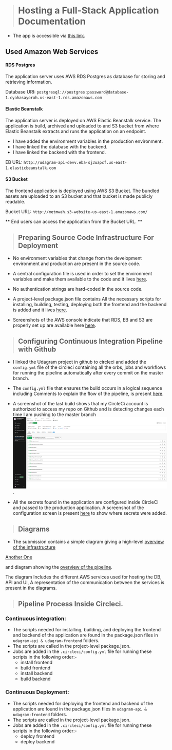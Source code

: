 > # Hosting a Full-Stack Application Documentation

- The app is accessible via [this link](http://metmwah.s3-website-us-east-1.amazonaws.com/).

## Used Amazon Web Services


#### RDS Postgres
The application server uses AWS RDS Postgres as database for storing and retrieving information.

Database URI: `postgresql://postgres:password@database-1.cyahasayorxh.us-east-1.rds.amazonaws.com`

#### Elastic Beanstalk
The application server is deployed on AWS Elastic Beanstalk service. The application is build, archived and uploaded
to and S3 bucket from where Elastic Beanstalk extracts and runs the application on an endpoint.
  - I have added the environment variables in the production environment.
  - I have linked the database with the backend.
  - I have linked the backend with the frontend.

EB URL: `http://udagram-api-devv.eba-sj3uapcf.us-east-1.elasticbeanstalk.com`

#### S3 Bucket
The frontend application is deployed using AWS S3 Bucket. The bundled assets are uploaded to an S3 bucket and that
bucket is made publicly readable.

Bucket URL: `http://metmwah.s3-website-us-east-1.amazonaws.com/`

** End users can access the application from the Bucket URL. **


> ## Preparing Source Code Infrastructure For Deployment

- No environment variables that change from the development environment and production are present in the source code.

- A central configuration file is used in order to set the environment variables and make them available to the code and it lives [here](../udagram-api/src/config/config.ts).

- No authentication strings are hard-coded in the source code.

- A project-level package.json file contains All the necessary scripts for installing, building, testing, deploying both 
the frontend and the backend is added and it lives [here](../package.json).

- Screenshots of the AWS console indicate that RDS, EB and S3 are properly set up are available here [here](./AWS/).



> ## Configuring Continuous Integration Pipeline with Github
- I linked the Udagram project in github to circleci and added the `config.yml` file of the circleci containing all the orbs, jobs and workflows for running the pipeline automatically after every commit on the master branch.

- The `config.yml` file that ensures the build occurs in a logical sequence including Comments to explain the flow of the pipeline, is present [here](./Pipeline/config.yml).

- A screenshot of the last build shows that my CircleCi account is authorized to access my repo on Github and is detecting changes each time I am pushing to the master branch ![lives here](./Pipeline/circleci/Udagram-Pipeline-Build-Steps.png).

- All the secrets found in the application are configured inside CircleCi and passed to the production application. A screenshot of the configuration screen is present [here](./Pipeline/circleci/Udagram-Environment-Variables.png) to show where secrets were added.

> ## Diagrams
- The submission contains a simple diagram giving a high-level [overview of the infrastructure](./AWS/Architecture-Diagram.png) 

[Another One](./AWS/Architecture-Diagram-2.png) 

and diagram showing the [overview of the pipeline](./Pipeline/circleci-Pipeline-Daigram.png). 

The diagram Includes the different AWS services used for hosting the DB, API and UI, A representation of the communication between the services is present in the diagrams.

> ## Pipeline Process Inside Circleci.
### Continuous integration:
- The scripts needed for installing, building, and deploying the frontend and backend of the application are found in the package.json files in `udagram-api & udagram-frontend` folders.
- The scripts are called in the project-level package.json.
- Jobs are added in the `.circleci/config.yml` file for running these scripts in the following order:-
  - install frontend
  - build frontend
  - install backend
  - build backend

### Continuous Deployment:
- The scripts needed for deploying the frontend and backend of the application are found in the package.json files in `udagram-api & udagram-frontend` folders.
- The scripts are called in the project-level package.json.
- Jobs are added in the `.circleci/config.yml` file for running these scripts in the following order:-
  - deploy frontend
  - deploy backend


